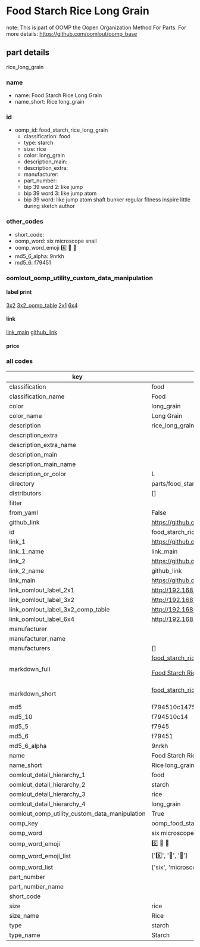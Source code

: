 # Food Starch Rice Long Grain  

note: This is part of OOMP the Oopen Organization Method For Parts. For more details: https://github.com/oomlout/oomp_base

##  part details



rice_long_grain

### name
* name: Food Starch Rice Long Grain
* name_short: Rice long_grain
### id
* oomp_id: food_starch_rice_long_grain
  * classification: food
  * type: starch
  * size: rice
  * color: long_grain
  * description_main: 
  * description_extra: 
  * manufacturer: 
  * part_number: 
  * bip 39 word 2: like jump
  * bip 39 word 3: like jump atom
  * bip 39 word: like jump atom shaft bunker regular fitness inspire little during sketch author

### other_codes
* short_code: 
* oomp_word: six microscope snail
* oomp_word_emoji :six: :microscope: :snail:
* md5_6_alpha: 9nrkh
* md5_6: f79451






### oomlout_oomp_utility_custom_data_manipulation
#### label print
[3x2](http://192.168.1.245:1112/?label=oomp%209nrkh)
[3x2_oomp_table](http://192.168.1.107:1112/?label=oomp%209nrkh)
[2x1](http://192.168.1.242:1112/?label=oomp%209nrkh)
[6x4](http://192.168.1.55:1112/?label=oomp%209nrkh)    

#### link

[link_main](https://github.com/oomlout/oomlout_oomp_current_version_messy/tree/main/parts/food_starch_rice_long_grain) [github_link](https://github.com/oomlout/oomlout_oomp_part_src/tree/main/parts/food_starch_rice_long_grain)                             

#### price







### all codes 
| key | value |  
| --- | --- |  
| classification | food |  
| classification_name | Food |  
| color | long_grain |  
| color_name | Long Grain |  
| description | rice_long_grain |  
| description_extra |  |  
| description_extra_name |  |  
| description_main |  |  
| description_main_name |  |  
| description_or_color | L  |  
| directory | parts/food_starch_rice_long_grain |  
| distributors | [] |  
| filter |  |  
| from_yaml | False |  
| github_link | https://github.com/oomlout/oomlout_oomp_part_src/tree/main/parts/food_starch_rice_long_grain |  
| id | food_starch_rice_long_grain |  
| link_1 | https://github.com/oomlout/oomlout_oomp_current_version_messy/tree/main/parts/food_starch_rice_long_grain |  
| link_1_name | link_main |  
| link_2 | https://github.com/oomlout/oomlout_oomp_part_src/tree/main/parts/food_starch_rice_long_grain |  
| link_2_name | github_link |  
| link_main | https://github.com/oomlout/oomlout_oomp_current_version_messy/tree/main/parts/food_starch_rice_long_grain |  
| link_oomlout_label_2x1 | http://192.168.1.242:1112/?label=oomp%209nrkh |  
| link_oomlout_label_3x2 | http://192.168.1.245:1112/?label=oomp%209nrkh |  
| link_oomlout_label_3x2_oomp_table | http://192.168.1.107:1112/?label=oomp%209nrkh |  
| link_oomlout_label_6x4 | http://192.168.1.55:1112/?label=oomp%209nrkh |  
| manufacturer |  |  
| manufacturer_name |  |  
| manufacturers | [] |  
| markdown_full | [food_starch_rice_long_grain](https://github.com/oomlout/oomlout_oomp_current_version_messy/tree/main/parts/food_starch_rice_long_grain)<br>[](https://github.com/oomlout/oomlout_oomp_current_version_messy/tree/main/parts/food_starch_rice_long_grain)<br>[Food Starch Rice Long Grain](https://github.com/oomlout/oomlout_oomp_current_version_messy/tree/main/parts/food_starch_rice_long_grain)<br><br> |  
| markdown_short | [food_starch_rice_long_grain](https://github.com/oomlout/oomlout_oomp_current_version_messy/tree/main/parts/food_starch_rice_long_grain)<br><br> |  
| md5 | f794510c14754afed30f3c4e1c9e3c0d |  
| md5_10 | f794510c14 |  
| md5_5 | f7945 |  
| md5_6 | f79451 |  
| md5_6_alpha | 9nrkh |  
| name | Food Starch Rice Long Grain |  
| name_short | Rice long_grain |  
| oomlout_detail_hierarchy_1 | food |  
| oomlout_detail_hierarchy_2 | starch |  
| oomlout_detail_hierarchy_3 | rice |  
| oomlout_detail_hierarchy_4 | long_grain |  
| oomlout_oomp_utility_custom_data_manipulation | True |  
| oomp_key | oomp_food_starch_rice_long_grain |  
| oomp_word | six microscope snail |  
| oomp_word_emoji | :six: :microscope: :snail: |  
| oomp_word_emoji_list | [':six:', ':microscope:', ':snail:'] |  
| oomp_word_list | ['six', 'microscope', 'snail'] |  
| part_number |  |  
| part_number_name |  |  
| short_code |  |  
| size | rice |  
| size_name | Rice |  
| type | starch |  
| type_name | Starch |  
